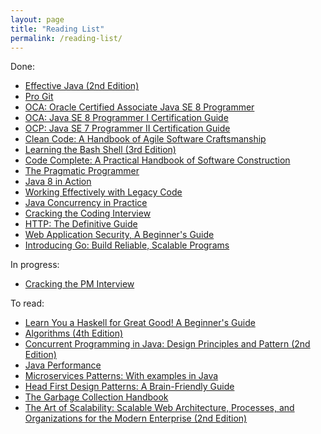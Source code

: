 ```yaml
---
layout: page
title: "Reading List"
permalink: /reading-list/
---
```


Done:

* [Effective Java (2nd Edition)](https://amzn.to/2z5ulVH)
* [Pro Git](https://amzn.to/31CKi27)
* [OCA: Oracle Certified Associate Java SE 8 Programmer](https://amzn.to/2Z2NGle)
* [OCA: Java SE 8 Programmer I Certification Guide](https://amzn.to/2Z8HibY)
* [OCP: Java SE 7 Programmer II Certification Guide](https://amzn.to/2H2IZSf)
* [Clean Code: A Handbook of Agile Software Craftsmanship](https://amzn.to/2H6KD5p)
* [Learning the Bash Shell (3rd Edition)](https://amzn.to/2N3Msnm)
* [Code Complete: A Practical Handbook of Software Construction](https://amzn.to/2H7LK4J)
* [The Pragmatic Programmer](https://amzn.to/2KRAb2u)
* [Java 8 in Action](https://amzn.to/31EVmvr)
* [Working Effectively with Legacy Code](https://amzn.to/2YNBBoF)
* [Java Concurrency in Practice](https://amzn.to/2KBNzJr)
* [Cracking the Coding Interview](https://amzn.to/2Z1S8Rf)
* [HTTP: The Definitive Guide](https://amzn.to/2Z5oo63)
* [Web Application Security, A Beginner's Guide](https://amzn.to/2YODhhR)
* [Introducing Go: Build Reliable, Scalable Programs](https://amzn.to/2KyXHm8)

In progress:

* [Cracking the PM Interview](https://amzn.to/2Z8P5GK)

To read:

* [Learn You a Haskell for Great Good! A Beginner's Guide](https://amzn.to/31Jy6fN)
* [Algorithms (4th Edition)](https://amzn.to/2z1R8lk)
* [Concurrent Programming in Java: Design Principles and Pattern (2nd Edition)](https://amzn.to/31EzIHS)
* [Java Performance](https://amzn.to/2Z0vusk)
* [Microservices Patterns: With examples in Java](https://amzn.to/31LvVIZ)
* [Head First Design Patterns: A Brain-Friendly Guide](https://amzn.to/2Z1RROd)
* [The Garbage Collection Handbook](https://amzn.to/2Z6zzev)
* [The Art of Scalability: Scalable Web Architecture, Processes, and Organizations for the Modern Enterprise (2nd Edition)](https://amzn.to/31Lw2Ep)
